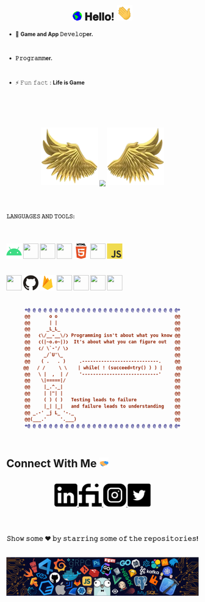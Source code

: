 <h1 align="center">
  <img src="GIF/Earth.gif" width="24px">
  𝐇𝐞𝐥𝐥𝐨!
  <img src="GIF/Hi.gif" width="40px" />
</h1>

- 🔭 **Game and App 𝙳𝚎𝚟𝚎𝚕𝚘𝚙er.**
  
<br/>

- **𝙿𝚛𝚘𝚐𝚛𝚊𝚖𝚖er.**

<br/>

- ⚡ 𝙵𝚞𝚗 𝚏𝚊𝚌𝚝 : **Life is Game**

<br/>
<br/>
<br/>


#

<p align="center">
  <img height="150" width="150" src="WEBP/left.webp">
  <img align="center" src="https://github-readme-streak-stats.herokuapp.com/?user=deepdarji&theme=dark&hide_border=true"/>
  <img height="150" width="150" src="WEBP/right.webp">
</p>

#

<br/>

**𝙻𝙰𝙽𝙶𝚄𝙰𝙶𝙴𝚂 𝙰𝙽𝙳 𝚃𝙾𝙾𝙻𝚂:**  

<br/>
<br/>


<code><img height="40" width="40" src="https://raw.githubusercontent.com/github/explore/80688e429a7d4ef2fca1e82350fe8e3517d3494d/topics/android/android.png"></code>
<code><img height="40" width="40" src="https://images.vexels.com/media/users/3/166401/isolated/preview/b82aa7ac3f736dd78570dd3fa3fa9e24-java-programming-language-icon-by-vexels.png"></code>
<code><img height="40" width="40" src="https://www.naveedashfaq.me/img/c++.png"></code>
<code><img height="40" width="40" src="https://cdn.iconscout.com/icon/free/png-512/c-programming-569564.png"></code>
<code><img height="40" width="40" src="https://raw.githubusercontent.com/github/explore/80688e429a7d4ef2fca1e82350fe8e3517d3494d/topics/html/html.png"></code>
<code><img height="40" width="40" src="https://cdn.iconscout.com/icon/free/png-256/css-131-722685.png"></code>
<code><img height="40" width="40" src="https://raw.githubusercontent.com/github/explore/80688e429a7d4ef2fca1e82350fe8e3517d3494d/topics/javascript/javascript.png"></code>

#

<code><img height="40" width="40" src="https://upload.wikimedia.org/wikipedia/commons/thumb/3/3f/Git_icon.svg/1024px-Git_icon.svg.png"></code>
<code><img height="40" width="40" src="https://raw.githubusercontent.com/github/explore/80688e429a7d4ef2fca1e82350fe8e3517d3494d/topics/github-api/github-api.png"></code>
<code><img height="40" width="40" src="https://raw.githubusercontent.com/github/explore/80688e429a7d4ef2fca1e82350fe8e3517d3494d/topics/firebase/firebase.png"></code>
<code><img height="40" width="40" src="https://i.postimg.cc/25BJTKZQ/2724643.png"></code>
<code><img height="40" width="40" src="https://i.postimg.cc/sgK6mRxG/flutter.png"></code>
<code><img height="40" width="40" src="https://i.postimg.cc/T1XJGkhX/unity.png"></code>
<code><img height="40" width="40" src="https://i.postimg.cc/PrvT02Yq/Untitled-design-removebg-preview.png"></code>
<br/>

#

<h4 align="center">
  
```diff
+@ @ @ @ @ @ @ @ @ @ @ @ @ @ @ @ @ @ @ @ @ @ @ @ @ @ @ @+
@@       o o                                           @@
@@       | |                                           @@
@@      _L_L_                                          @@
@@   ❮\/__-__\/❯ Programming isn't about what you know @@
@@   ❮(|~o.o~|)❯  It's about what you can figure out   @@
@@   ❮/ \`-'/ \❯                                       @@
@@     _/`U'\_                                         @@
@@    ( .   . )     .----------------------------.     @@
@@   / /     \ \    | while( ! (succeed=try() ) ) |     @@
@@   \ |  ,  | /    '----------------------------'     @@
@@    \|=====|/                                        @@
@@     |_.^._|                                         @@
@@     | |"| |                                         @@
@@     ( ) ( )   Testing leads to failure              @@
@@     |_| |_|   and failure leads to understanding    @@
@@ _.-' _j L_ '-._                                     @@
@@(___.'     '.___)                                    @@
+@ @ @ @ @ @ @ @ @ @ @ @ @ @ @ @ @ @ @ @ @ @ @ @ @ @ @ @+
```

</h4>  
  

<br/>

#

<h1>
  Connect With Me
  <img src="GIF/Handshake.gif" height="25px">
</h1>

<p align="center">
  <br>
  <a href="https://www.linkedin.com/in/deepdarji/" target="_blank">
    <code><img height="60" width="60" src="SVG/linkedin.svg"/></code>
  </a>
  <a href="https://www.fiverr.com/deepdarji" target="_blank">
    <code><img  height="60" width="60" src="SVG/fiverrr.svg"/></code>
  </a>
  <a href="https://www.instagram.com/deepdarji_/" target="_blank">
    <code><img height="60" width="60" src="SVG/instagram.svg"/></code>
  </a>
  <a href="https://twitter.com/DeepDarji_" target="_blank">
    <code><img height="60" width="60" src="SVG/twitter.svg"/></code>
  </a>   
</p>
<br/>
<br/>


<div align="center">

### 𝚂𝚑𝚘𝚠 𝚜𝚘𝚖𝚎 ❤️ 𝚋𝚢 𝚜𝚝𝚊𝚛𝚛𝚒𝚗𝚐 𝚜𝚘𝚖𝚎 𝚘𝚏 𝚝𝚑𝚎 𝚛𝚎𝚙𝚘𝚜𝚒𝚝𝚘𝚛𝚒𝚎𝚜!

</div>

#

![footer](WEBP/footer.webp)
